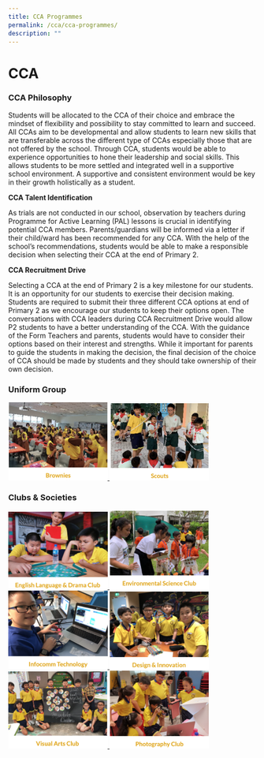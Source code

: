 ```yaml
---
title: CCA Programmes
permalink: /cca/cca-programmes/
description: ""
---
```

# CCA
### CCA Philosophy

Students will be allocated to the CCA of their choice and embrace the mindset of flexibility and possibility to stay committed to learn and succeed. 
All CCAs aim to be developmental and allow students to learn new skills that are transferable across the different type of CCAs especially those that are not offered by the school.
Through CCA, students would be able to experience opportunities to hone their leadership and social skills.  This allows students to be more settled and integrated well in a supportive school environment. A supportive and consistent environment would be key in their growth holistically as a student.


**CCA Talent Identification**

As trials are not conducted in our school, observation by teachers during Programme for Active Learning (PAL) lessons is crucial in identifying potential CCA members. Parents/guardians will be informed via a letter if their child/ward has been recommended for any CCA. With the help of the school’s recommendations, students would be able to make a responsible decision when selecting their CCA at the end of Primary 2. 


**CCA Recruitment Drive**

Selecting a CCA at the end of Primary 2 is a key milestone for our students. It is an opportunity for our students to exercise their decision making. Students are required to submit their three different CCA options at end of Primary 2 as we encourage our students to keep their options open. 
The conversations with CCA leaders during CCA Recruitment Drive would allow P2 students to have a better understanding of the CCA. With the guidance of the Form Teachers and parents, students would have to consider their options based on their interest and strengths. While it important for parents to guide the students in making the decision, the final decision of the choice of CCA should be made by students and they should take ownership of their own decision.

### Uniform Group

<a href="https://ogp-admiraltypri-staging.netlify.app/cca/uniform-groups/brownies/">
<img src="/images/brownies.png" style="width:40%">
</a>

<a href="https://ogp-admiraltypri-staging.netlify.app/cca/uniform-groups/scouts/">
<img src="/images/scouts.png" style="width:40%">
</a>

### Clubs & Societies

<a href="https://ogp-admiraltypri-staging.netlify.app/cca/club-and-societies/english-language-n-drama-club">
<img src="/images/english%20&%20drama%20club.png" style="width:40%">
</a>

<a href="https://ogp-admiraltypri-staging.netlify.app/cca/club-and-societies/environmental-science-club">
<img src="/images/environmental%20science%20club.png" style="width:40%">
</a>

<a href="https://ogp-admiraltypri-staging.netlify.app/cca/club-and-societies/infocomm-technology">
<img src="/images/infocomm%20technology.png" style="width:40%">
</a>

<a href="https://ogp-admiraltypri-staging.netlify.app/cca/clubs-and-socities/design-n-innovation">
<img src="/images/design&innovation.png" style="width:40%">
</a>

<a href="https://ogp-admiraltypri-staging.netlify.app/cca/club-and-societies/visual-arts-club">
<img src="/images/visual%20arts%20club.png" style="width:40%">
</a>

<a href="https://ogp-admiraltypri-staging.netlify.app/cca/club-and-societies/photography-club">
<img src="/images/photography%20club.png" style="width:40%">
</a>

